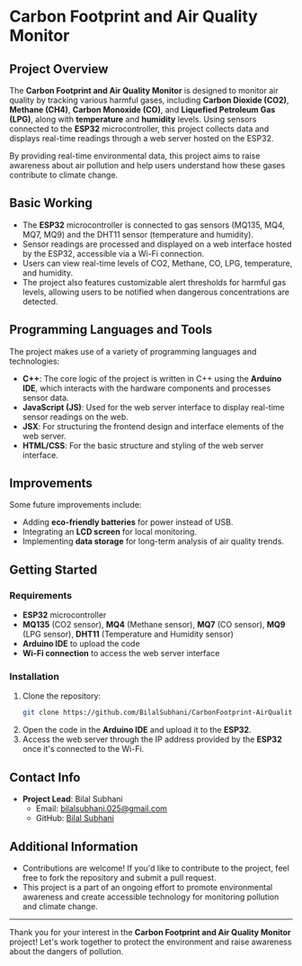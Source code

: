 # Carbon Footprint and Air Quality Monitor

## Project Overview
The **Carbon Footprint and Air Quality Monitor** is designed to monitor air quality by tracking various harmful gases, including **Carbon Dioxide (CO2)**, **Methane (CH4)**, **Carbon Monoxide (CO)**, and **Liquefied Petroleum Gas (LPG)**, along with **temperature** and **humidity** levels. Using sensors connected to the **ESP32** microcontroller, this project collects data and displays real-time readings through a web server hosted on the ESP32.

By providing real-time environmental data, this project aims to raise awareness about air pollution and help users understand how these gases contribute to climate change.

## Basic Working
- The **ESP32** microcontroller is connected to gas sensors (MQ135, MQ4, MQ7, MQ9) and the DHT11 sensor (temperature and humidity).
- Sensor readings are processed and displayed on a web interface hosted by the ESP32, accessible via a Wi-Fi connection.
- Users can view real-time levels of CO2, Methane, CO, LPG, temperature, and humidity.
- The project also features customizable alert thresholds for harmful gas levels, allowing users to be notified when dangerous concentrations are detected.

## Programming Languages and Tools
The project makes use of a variety of programming languages and technologies:
- **C++**: The core logic of the project is written in C++ using the **Arduino IDE**, which interacts with the hardware components and processes sensor data.
- **JavaScript (JS)**: Used for the web server interface to display real-time sensor readings on the web.
- **JSX**: For structuring the frontend design and interface elements of the web server.
- **HTML/CSS**: For the basic structure and styling of the web server interface.

## Improvements
Some future improvements include:
- Adding **eco-friendly batteries** for power instead of USB.
- Integrating an **LCD screen** for local monitoring.
- Implementing **data storage** for long-term analysis of air quality trends.

## Getting Started

### Requirements
- **ESP32** microcontroller
- **MQ135** (CO2 sensor), **MQ4** (Methane sensor), **MQ7** (CO sensor), **MQ9** (LPG sensor), **DHT11** (Temperature and Humidity sensor)
- **Arduino IDE** to upload the code
- **Wi-Fi connection** to access the web server interface

### Installation
1. Clone the repository:
    ```bash
    git clone https://github.com/BilalSubhani/CarbonFootprint-AirQualityMonitor-ESP32.git
    ```
2. Open the code in the **Arduino IDE** and upload it to the **ESP32**.
3. Access the web server through the IP address provided by the **ESP32** once it's connected to the Wi-Fi.

## Contact Info
- **Project Lead**: Bilal Subhani  
  - Email: [bilalsubhani.025@gmail.com](mailto:bilalsubhani.025@gmail.com)
  - GitHub: [Bilal Subhani](https://github.com/BilalSubhani)

## Additional Information
- Contributions are welcome! If you'd like to contribute to the project, feel free to fork the repository and submit a pull request.
- This project is a part of an ongoing effort to promote environmental awareness and create accessible technology for monitoring pollution and climate change.

---

Thank you for your interest in the **Carbon Footprint and Air Quality Monitor** project! Let's work together to protect the environment and raise awareness about the dangers of pollution.

